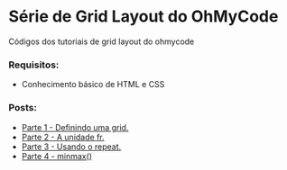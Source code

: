 # Série de Grid Layout do OhMyCode
Códigos dos tutoriais de grid layout do ohmycode

### Requisitos:
- Conhecimento básico de HTML e CSS

### Posts:
- [Parte 1 - Definindo uma grid.](https://ohmycode.com.br/post/aprenda-grid-layout-parte-1/)
- [Parte 2 - A unidade fr.](https://ohmycode.com.br/post/aprenda-grid-layout-parte-2/)
- [Parte 3 - Usando o repeat.](https://ohmycode.com.br/post/aprenda-grid-layout-parte-3/)
- [Parte 4 - minmax()](https://ohmycode.com.br/post/aprenda-grid-layout-parte-4/)